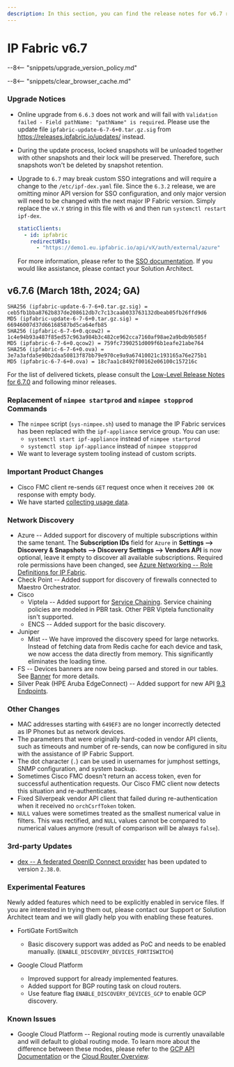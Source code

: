 ```yaml
---
description: In this section, you can find the release notes for v6.7 releases.
---
```


# IP Fabric v6.7

--8<-- "snippets/upgrade_version_policy.md"

--8<-- "snippets/clear_browser_cache.md"

### Upgrade Notices

- Online upgrade from `6.6.3` does not work and will fail with `Validation
  failed - Field pathName: "pathName" is required`. Please use the update file
  `ipfabric-update-6-7-6+0.tar.gz.sig` from
  <https://releases.ipfabric.io/updates/> instead.
- During the update process, locked snapshots will be unloaded together with
  other snapshots and their lock will be preserved. Therefore, such snapshots
  won't be deleted by snapshot retention.
- Upgrade to `6.7` may break custom SSO integrations and will require a change
  to the `/etc/ipf-dex.yaml` file. Since the `6.3.2` release, we are omitting minor
  API version for SSO configuration, and only major version will need to be
  changed with the next major IP Fabric version. Simply replace the `vX.Y` string in
  this file with `v6` and then run `systemctl restart ipf-dex`.

  ```yaml
  staticClients:
    - id: ipfabric
      redirectURIs:
        - "https://demo1.eu.ipfabric.io/api/vX/auth/external/azure"
  ```

  For more information, please refer to the
  [SSO documentation](../../IP_Fabric_Settings/administration/sso.md#sso-configuration-ipf-dexyaml).
  If you would like assistance, please contact your Solution Architect.

## v6.7.6 (March 18th, 2024; GA)

```
SHA256 (ipfabric-update-6-7-6+0.tar.gz.sig) = ceb5fb1bba8762b837de208612db7c7c13caab033763132dbeab05fb26ffd9d6
MD5 (ipfabric-update-6-7-6+0.tar.gz.sig) = 66946007d37d66168587bd5ca64efb85
SHA256 (ipfabric-6-7-6+0.qcow2) = 1c4e94b93a487f85ed57c963a984b3c482ce962cca7160af98ae2a9bdb9b505f
MD5 (ipfabric-6-7-6+0.qcow2) = 759fc7390251d009f6b1eafe21abe764
SHA256 (ipfabric-6-7-6+0.ova) = 3e7a3afda5e90b2daa50813f87bb79e970ce9a9a67410021c193165a76e275b1
MD5 (ipfabric-6-7-6+0.ova) = 18c7aa1c8492f00162e06100c157216c
```
For the list of delivered tickets, please consult the [Low-Level Release Notes for 6.7.0](../release_notes_low-level/6.x/6.7.x/6.7.0.md) and following minor releases.

### Replacement of `nimpee startprod` and `nimpee stopprod` Commands

- The `nimpee` script (`sys-nimpee.sh`) used to manage the IP Fabric services
  has been replaced with the `ipf-appliance` service group. You can use:
  - `systemctl start ipf-appliance` instead of `nimpee startprod`
  - `systemctl stop ipf-appliance` instead of `nimpee stoppprod`
- We want to leverage system tooling instead of custom scripts.

### Important Product Changes

- Cisco FMC client re-sends `GET` request once when it receives `200 OK` response with empty body.
- We have started [collecting usage data](../../IP_Fabric_GUI/usage_data_collection.md).

### Network Discovery

- Azure -- Added support for discovery of multiple subscriptions within the same tenant. The **Subscription IDs** field for `Azure` in **Settings --> Discovery & Snapshots --> Discovery Settings --> Vendors API** is now optional, leave it empty to discover all available subscriptions. Required role permissions have been changed, see [Azure Networking -- Role Definitions for IP Fabric](../../IP_Fabric_Settings/Discovery_and_Snapshots/Discovery_Settings/Vendors_API/Azure_Networking.md##role-definitions-for-ip-fabric).
- Check Point -- Added support for discovery of firewalls connected to Maestro Orchestrator.
- Cisco
  - Viptela -- Added support for [Service Chaining](https://learningnetwork.cisco.com/s/article/cisco-sd-wan-service-chaining). Service chaining policies are modeled in PBR task. Other PBR Viptela functionality isn't supported.
  - ENCS -- Added support for the basic discovery.
- Juniper
  - Mist -- We have improved the discovery speed for large networks. Instead of fetching data from Redis cache for each device and task, we now access the data directly from memory. This significantly eliminates the loading time.
- FS -- Devices banners are now being parsed and stored in our tables. See [Banner](../../IP_Fabric_GUI/technology_tables/management_table.md#Banner) for more details.
- Silver Peak (HPE Aruba EdgeConnect) -- Added support for new API [9.3 Endpoints](https://developer.arubanetworks.com/aruba-edgeconnect/docs/rest-api-table-for-93).

### Other Changes

- MAC addresses starting with `649EF3` are no longer incorrectly detected as IP Phones but as network devices.
- The parameters that were originally hard-coded in vendor API clients, such as timeouts and number of re-sends, can now be configured in situ with the assistance of IP Fabric Support.
- The dot character (`.`) can be used in usernames for jumphost settings, SNMP configuration, and system backup.
- Sometimes Cisco FMC doesn't return an access token, even for successful authentication requests. Our Cisco FMC client now detects this situation and re-authenticates.
- Fixed Silverpeak vendor API client that failed during re-authentication when it received no `orchCsrfToken` token.
- `NULL` values were sometimes treated as the smallest numerical value in filters. This was rectified, and `NULL` values cannot be compared to numerical values anymore (result of comparison will be always `false`).

### 3rd-party Updates

- [dex -- A federated OpenID Connect provider](https://github.com/dexidp/dex) has been updated to version `2.38.0`.

### Experimental Features

Newly added features which need to be explicitly enabled in service files. If you are interested in trying them out, please contact our Support or Solution Architect team and we will gladly help you with enabling these features.

- FortiGate FortiSwitch

  - Basic discovery support was added as PoC and needs to be enabled manually.
    (`ENABLE_DISCOVERY_DEVICES_FORTISWITCH`)

- Google Cloud Platform
  - Improved support for already implemented features.
  - Added support for BGP routing task on cloud routers.
  - Use feature flag `ENABLE_DISCOVERY_DEVICES_GCP` to enable GCP discovery.

### Known Issues

- Google Cloud Platform -- Regional routing mode is currently unavailable and will default to global routing mode.
  To learn more about the difference between these modes, please refer to the
  [GCP API Documentation](https://cloud.google.com/compute/docs/reference/rest/v1/networks/get#:~:text=The%20network%2Dwide%20routing%20mode%20to%20use.%20If%20set%20to%20REGIONAL)
  or the [Cloud Router Overview](https://cloud.google.com/network-connectivity/docs/router/concepts/overview#route-advertisement-default).
